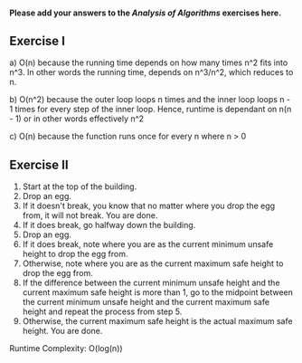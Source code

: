 #### Please add your answers to the ***Analysis of  Algorithms*** exercises here.

## Exercise I

a) O(n) because the running time depends on how many times n^2 fits into n^3. In other words the running time, depends on n^3/n^2, which reduces to n.


b) O(n^2) because the outer loop loops n times and the inner loop loops n - 1 times for every step of the inner loop. Hence, runtime is dependant on n(n - 1) or in other words effectively n^2


c) O(n) because the function runs once for every n where n > 0

## Exercise II

1. Start at the top of the building.
2. Drop an egg.
3. If it doesn't break, you know that no matter where you drop the egg from, it will not break. You are done.
4. If it does break, go halfway down the building.
5. Drop an egg.
6. If it does break, note where you are as the current minimum unsafe height to drop the egg from.
7. Otherwise, note where you are as the current maximum safe height to drop the egg from.
8. If the difference between the current minimum unsafe height and the current maximum safe height is more than 1, go to the midpoint between the current minimum unsafe height and the current maximum safe height and repeat the process from step 5.
9. Otherwise, the current maximum safe height is the actual maximum safe height. You are done.

Runtime Complexity: O(log(n))
